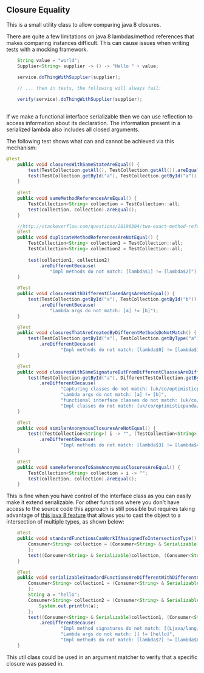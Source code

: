 Closure Equality
------------------

This is a small utility class to allow comparing java 8 closures.

There are quite a few limitations on java 8 lambdas/method references that makes comparing instances difficult.
This can cause issues when writing tests with a mocking framework.

```java
    String value = "world";
    Supplier<String> supplier -> () -> "Hello " + value; 
  
    service.doThingWithSupplier(supplier);

    // ... then in tests, the following will always fail:

    verify(service).doThingWithSupplier(supplier);
    
```

If we make a functional interface serializable then we can use reflection to access information about its declaration.
The information present in a serialized lambda also includes all closed arguments. 

The following test shows what can and cannot be achieved via this mechanism:

```java 
@Test
    public void closuresWithSameStateAreEqual() {
        test(TestCollection.getAll(), TestCollection.getAll()).areEqual();   
        test(TestCollection.getById("a"), TestCollection.getById("a")).areEqual();   
    }
    
    @Test
    public void sameMethodReferencesAreEqual() {
        TestCollection<String> collection = TestCollection::all;
        test(collection, collection).areEqual();   
    } 

    //http://stackoverflow.com/questions/28190304/two-exact-method-references-are-not-equal
    @Test
    public void duplicateMethodReferencesAreNotEqual() {
        TestCollection<String> collection1 = TestCollection::all;
        TestCollection<String> collection2 = TestCollection::all;
        
        test(collection1, collection2)
            .areDifferentBecause(
                "Impl methods do not match: [lambda$1] != [lambda$2]");   
    } 

    @Test
    public void closuresWithDifferentClosedArgsAreNotEqual() {
        test(TestCollection.getById("a"), TestCollection.getById("b"))
            .areDifferentBecause(
                "Lambda args do not match: [a] != [b]");   
    } 

    @Test
    public void closuresThatAreCreatedByDifferentMethodsDoNotMatch() {
        test(TestCollection.getById("a"), TestCollection.getByType("a"))
            .areDifferentBecause(
                    "Impl methods do not match: [lambda$0] != [lambda$1]");   
    } 

    @Test
    public void closuresWithSameSignatureButFromDifferentClassesAreDifferent() {
        test(TestCollection.getById("a"), DifferentTestCollection.getByType("b"))
            .areDifferentBecause(
                    "Capturing classes do not match: [uk/co/optimisticpanda/serializedlambdaequality/TestCollection] != [uk/co/optimisticpanda/serializedlambdaequality/DifferentTestCollection]",
                    "Lambda args do not match: [a] != [b]",
                    "functional interface classes do not match: [uk/co/optimisticpanda/serializedlambdaequality/TestCollection] != [uk/co/optimisticpanda/serializedlambdaequality/DifferentTestCollection]",
                    "Impl classes do not match: [uk/co/optimisticpanda/serializedlambdaequality/TestCollection] != [uk/co/optimisticpanda/serializedlambdaequality/DifferentTestCollection]");   
    } 

    @Test
    public void similarAnonymousClosuresAreNotEqual() {
        test((TestCollection<String>) i -> "", (TestCollection<String>) i -> "")
            .areDifferentBecause(
                    "Impl methods do not match: [lambda$3] != [lambda$4]");   
    } 

    @Test
    public void sameReferenceToSameAnonymousClosuresAreEqual() {
        TestCollection<String> collection = i -> "";
        test(collection, collection).areEqual();   
    } 
```

This is fine when you have control of the interface class as you can easily make it extend serializable. For other functions where you don't have
access to the source code this approach is still possible but requires taking advantage of [this java 8 feature](http://stackoverflow.com/a/22808112/1089998) that allows you to cast the object to a intersection of multiple types, as shown below:

```java
    @Test
    public void standardFunctionsCanWorkIfAssignedToIntersectionType() {
        Consumer<String> collection = (Consumer<String> & Serializable) string -> {
        };
        test((Consumer<String> & Serializable)collection, (Consumer<String> & Serializable)collection).areEqual();   
    }

    @Test
    public void serializableStandardFunctionsAreDifferentWithDifferentClosures() {
        Consumer<String> collection1 = (Consumer<String> & Serializable) string -> {
        };
        String a = "hello";
        Consumer<String> collection2 = (Consumer<String> & Serializable) string -> {
            System.out.println(a);
        };
        test((Consumer<String> & Serializable)collection1, (Consumer<String> & Serializable)collection2)
            .areDifferentBecause(
                    "Impl method signatures do not match: [(Ljava/lang/String;)V] != [(Ljava/lang/String;Ljava/lang/String;)V]",
                    "Lambda args do not match: [] != [hello]",
                    "Impl methods do not match: [lambda$7] != [lambda$8]");   
    }
```


This util class could be used in an argument matcher to verify that a specific closure was passed in.   


